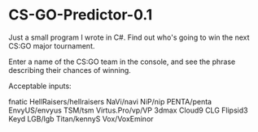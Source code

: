 # CS-GO-Predictor-0.1
Just a small program I wrote in C#. Find out who's going to win the next CS:GO major tournament. 

Enter a name of the CS:GO team in the console, and see the phrase describing their chances of winning.

Acceptable inputs:

fnatic
HellRaisers/hellraisers
NaVi/navi
NiP/nip
PENTA/penta
EnvyUS/envyus
TSM/tsm
Virtus.Pro/vp/VP
3dmax
Cloud9
CLG
Flipsid3
Keyd
LGB/lgb
Titan/kennyS
Vox/VoxEminor
